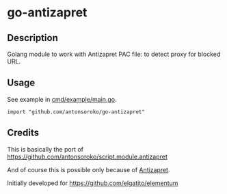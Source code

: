 # go-antizapret

## Description

Golang module to work with Antizapret PAC file: to detect proxy for blocked URL.

## Usage

See example in [cmd/example/main.go](cmd/example/main.go).

`import "github.com/antonsoroko/go-antizapret"`

## Credits

This is basically the port of https://github.com/antonsoroko/script.module.antizapret

And of course this is possible only because of [Antizapret](https://antizapret.prostovpn.org/).

Initially developed for https://github.com/elgatito/elementum
